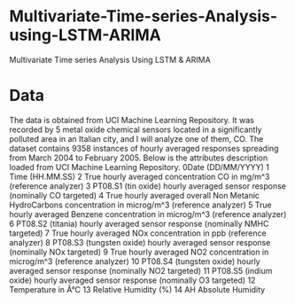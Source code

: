 # Multivariate-Time-series-Analysis-using-LSTM-ARIMA
Multivariate Time series Analysis Using LSTM &amp; ARIMA

# Data
The data is obtained from UCI Machine Learning Repository. It was recorded by 5 metal oxide chemical sensors located in a significantly polluted area in an Italian city, and I will analyze one of them, CO. The dataset contains 9358 instances of hourly averaged responses spreading from March 2004 to February 2005.
Below is the attributes description loaded from UCI Machine Learning Repository.
0Date (DD/MM/YYYY)
1 Time (HH.MM.SS)
2 True hourly averaged concentration CO in mg/m^3 (reference analyzer)
3 PT08.S1 (tin oxide) hourly averaged sensor response (nominally CO targeted)
4 True hourly averaged overall Non Metanic HydroCarbons concentration in microg/m^3 (reference analyzer)
5 True hourly averaged Benzene concentration in microg/m^3 (reference analyzer)
6 PT08.S2 (titania) hourly averaged sensor response (nominally NMHC targeted)
7 True hourly averaged NOx concentration in ppb (reference analyzer)
8 PT08.S3 (tungsten oxide) hourly averaged sensor response (nominally NOx targeted) 9 True hourly averaged NO2 concentration in microg/m^3 (reference analyzer)
10 PT08.S4 (tungsten oxide) hourly averaged sensor response (nominally NO2 targeted) 11 PT08.S5 (indium oxide) hourly averaged sensor response (nominally O3 targeted)
12 Temperature in Â°C
13 Relative Humidity (%)
14 AH Absolute Humidity
